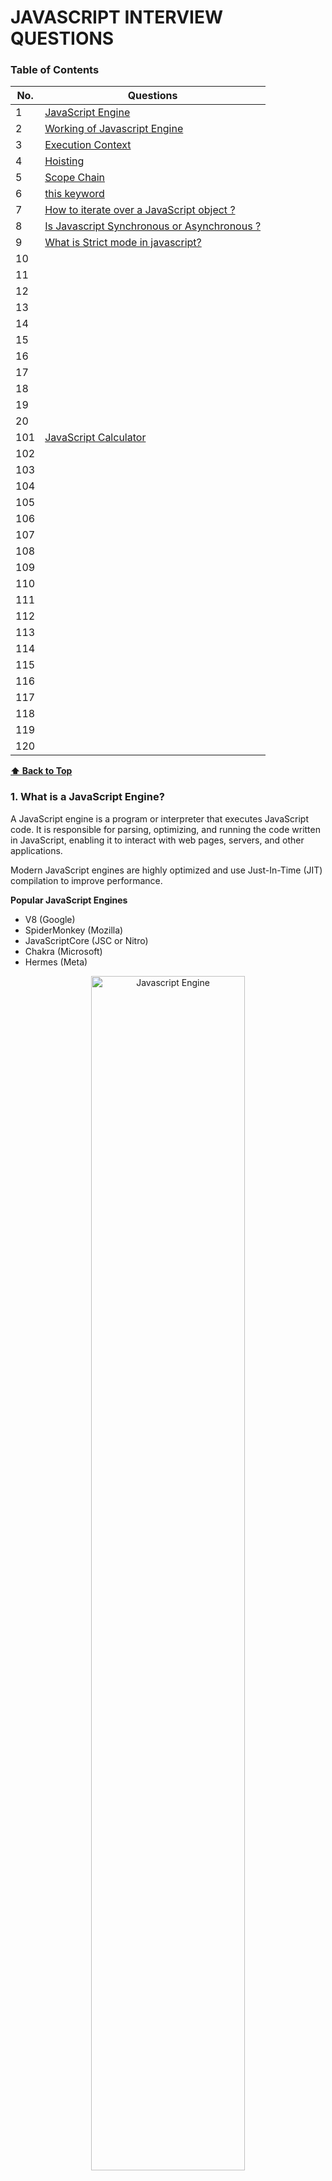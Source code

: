 # JAVASCRIPT INTERVIEW QUESTIONS 
### Table of Contents

| No. | Questions |
| --- | --------- |
| 1 | [ JavaScript Engine ](#1-what-is-a-javascript-engine) |
| 2 | [ Working of Javascript Engine ](#2-how-does-a-javascript-engine-work) |
| 3 | [ Execution Context ](#3-what-is-execution-context-) |
| 4 | [ Hoisting ](#4-hoisting) |
| 5 | [ Scope Chain ](#5-what-is-scope-chain-) |
| 6 | [ this keyword ](#6-what-is-the-this-keyword-in-javascript) |
| 7 | [ How to iterate over a JavaScript object ? ](#7-how-to-iterate-over-a-javascript-object-) |
| 8 | [ Is Javascript Synchronous or Asynchronous ? ](#8-is-javascript-synchronous-or-asynchronous-) |
| 9 | [ What is Strict mode in javascript? ](#9-what-is-strict-mode-in-javascript) |
| 10 | [](#) |
| 11 | [](#) |
| 12 | [](#) |
| 13 | [](#) |
| 14 | [](#) |
| 15 | [](#) |
| 16 | [](#) |
| 17 | [](#) |
| 18 | [](#) |
| 19 | [](#) |
| 20 | [](#) |
| 101 | [JavaScript Calculator](#JavaScript-Calculator) |
| 102 | [](#) |
| 103 | [](#) |
| 104 | [](#) |
| 105 | [](#) |
| 106 | [](#) |
| 107 | [](#) |
| 108 | [](#) |
| 109 | [](#) |
| 110 | [](#) |
| 111 | [](#) |
| 112 | [](#) |
| 113 | [](#) |
| 114 | [](#) |
| 115 | [](#) |
| 116 | [](#) |
| 117 | [](#) |
| 118 | [](#) |
| 119 | [](#) |
| 120 | [](#) |





**[⬆ Back to Top](#table-of-contents)**

### 1. What is a JavaScript Engine?
A JavaScript engine is a program or interpreter that executes JavaScript code. It is responsible for parsing, optimizing, and running the code written in JavaScript, enabling it to interact with web pages, servers, and other applications.

Modern JavaScript engines are highly optimized and use Just-In-Time (JIT) compilation to improve performance.

**Popular JavaScript Engines**
* V8 (Google)
* SpiderMonkey (Mozilla)
* JavaScriptCore (JSC or Nitro)
* Chakra (Microsoft)
* Hermes (Meta)

<div>
<p align="center">
    <img src="./images/jsEngine_flow.png" alt="Javascript Engine" width="70%">
</p>
</div>





**[⬆ Back to Top](#table-of-contents)**

### 2. How Does a JavaScript Engine Work?

**Parsing:**
The engine reads the JavaScript code (source code) and converts it into an abstract syntax tree (AST), a structured representation of the code.

**Compilation:**
Instead of interpreting JavaScript directly (line-by-line), modern engines use JIT compilation, where the code is compiled into machine code during execution for faster performance.

**Execution:**
The compiled machine code is executed, and the JavaScript program runs.

**Optimization:**
Engines continuously analyze the running code and optimize it for better performance, adapting to frequently executed paths (hot code).





**[⬆ Back to Top](#table-of-contents)**

### 3. What is Execution context ?
In JavaScript, the execution context is the environment in which JavaScript code is evaluated and executed. It determines:
* What data is accessible (variables, functions, objects).
* How the code behaves in a specific context.
Every time a function is invoked, or the global code is executed, an execution context is created.
---
<div>
<p align="center">
    <img src="./images/executionContext.png" alt="Javascript Engine" width="70%">
</p>
</div>

---
**TYPES of Execution Context**
1. Global Execution Context (GEC)
2. Function Execution Context (FEC)
3. Eval Execution Context (rare)

**PHASES of Execution Context**

Each execution context goes through two phases:

**Creation Phase:**
* Creates the Variable Object - Memory is allocated for variables and functions.
* Creates the scope chain - List of all scopes.
* Variables are set to undefined (hoisting).
* Functions are stored in their entirety (hoisting).
* this is determined based on the context.

**Execution Phase:**
* Code is executed line by line.
* Variables are assigned their actual values.


<div>
<p align="center">
    <img src="./images/ExecutionContext_variableObject.png" alt="Javascript Engine" width="50%">
</p>
</div>

**COMPONENTS of an Execution Context**

**Variable Environment:**
1. Stores variables, function declarations, and the outer environment reference.

**Lexical Environment:**
* The structure holding the local variables and functions.
* Considers the location of variables in the source code.

**Lexical Scope** (or static scope) refers to the scope determined by the position of variables and functions in the source code. It means that a function's scope is defined during its creation, based on where it is written in the code, not where it is called.


```javascript
function a(){
    var b=10;
    c();
    function c(){

    }
}
```
Here,
* c is lexically inside a 
* a is lexically inside global scope.

**this Binding:**
1. Refers to the object associated with the execution context.
2. In the global context, this refers to the global object (window or global).
3. Inside functions, it depends on how the function is called (e.g., method call, arrow function).

**Execution Context STACK (Call Stack)**
JavaScript uses a call stack to manage execution contexts. When a function is called:

1. A new execution context is created and added to the stack.
2. When the function finishes execution, its context is removed from the stack.

**Examples**
```javascript
    var name = "Jack";                  
    console.log("Global Execution Context : Invoked & Pushed  - variable name, func greeting() sayHi()");

    function greeting() {
        console.log('Execution context greeting: Invoked & Pushed')
        console.log("GREETING");
        sayHi();
        console.log('Execution context greeting: Popped off')
    }

    function sayHi() {
        console.log('Execution context sayHi: Invoked & Pushed')
        console.log("HI " , name.toUpperCase() , 'HOW ARE YOU ? ' );
        console.log('Execution context sayHi: Popped off')
    }

    greeting();
    console.log("Global Execution Context : Popped off");

```
Execution Steps:
* STEP 1: The GEC is created and pushed on the execution stack as the global() object.
* STEP 2:  
    * The greeting() function is invoked and pushed on the stack.
    * The sayHi() function is invoked and pushed on the stack.
* STEP 3: 
    * The sayHi() function is popped off the stack.
    * The greetings() function is popped off the stack.
---
<div>
<p align="center">
    <img src="./images/executionStack.png" alt="Javascript Engine" width="70%">
</p>
</div>

---


Visualizing Execution Context
```javascript
    function greet() {
        let name = "John";
        console.log("Hello, " + name);
    }

    greet();
```
* Global Execution Context:
    * greet is defined.
* Function Execution Context for greet:
    * name is stored in memory.
    * console.log() executes.





**[⬆ Back to Top](#table-of-contents)**

### 4. Hoisting
Hoisting is a JavaScript mechanism where variable and function declarations are moved to the top of their containing scope during the compilation phase, before the code is executed. This means you can use variables and functions before they are declared in the code.

However, only the declarations are hoisted, not the initializations or assignments.

1. Function declarations are fully hoisted.
2. Variable declarations with var are hoisted but initialized to undefined.
3. Variables declared with let and const are also hoisted but remain in a temporal dead zone (TDZ) until their declaration is encountered in the code.

| Declaration Type           | Hoisted?                  | Initialized?           | Temporal Dead Zone?        |
|----------------------------|---------------------------|------------------------|----------------------------|
| var                        | Yes                       | Yes (undefined)        |	No                         |
| let                        | Yes                       | No                     | Yes                        |
| const                      | Yes                       | No	                  | Yes                        |
| Function Declaration	     | Yes (entire function)	 | Yes	                  | No                         |
| Function Expression        | Only the variable         |	No                    |	No                         |





**[⬆ Back to Top](#table-of-contents)**

### 4. Examples of Hoisting

1. Hoisting with function declarations
```javascript
    greet(); // Output: Hello, World!

    function greet() {
        console.log("Hello, World!");
    }
```
Function declarations are fully hoisted, meaning you can call the function before its declaration.

2. Hoisting with var 
```javascript
    console.log(a); // Output: undefined
    var a = 10;
    console.log(a); // Output: 10

```
During the compilation phase, the declaration var a is hoisted to the top.
The variable is initialized to undefined until the assignment a = 10 is executed.

3. Hoisting with let and const
```javascript
    console.log(b); // ReferenceError: Cannot access 'b' before initialization
    let b = 20;
```
For let & const, the area before initialization is called the temporal dead zone (TDZ).
let and const declarations are hoisted but are not initialized until their line of declaration is reached.

4. Hoisting with function expressions 
```javascript
    greet(); // TypeError: greet is not a function
    var greet = function () {
    console.log("Hello How are you ?");
};
```
Here, greet is declared with var and is hoisted as a variable(var greet). 
However, its value (the function) is not assigned until runtime (Creation phase has created it as variable greet = undefined. Execution phase cannot read function of undefined undefined()).






**[⬆ Back to Top](#table-of-contents)**

### Can you redeclare let and var?

let variables cannot be redeclared. It is strict. Below codes will give Syntax error: Identifier a has already been declared.
    ```javascript
        let a = 10;
        let a = 20;
    ```
    ```javascript
        let a = 10;
        var a = 20;
    ```

var variables can be redeclared
    ```javascript
        var a = 10;
        var a = 20;
    ```

const is even more strict. It asks to be initialized while declaration only. Below code gives syntax error: Missing initializer in const declaration.
    ```javascript
        const a;
        a = 20;
    ```

while below code gives TypeError: Assignment to constant variable not allowed.
    ```javascript
        const a = 10;
        a = 20;
    ```

below code gives Reference error: y is not defined.
    ```javascript
        console.log(y);
        let a = 10;
        let b = 20;
    ```




**[⬆ Back to Top](#table-of-contents)**

### 5. What is Scope Chain ?
The scope chain in JavaScript is a mechanism that determines how variables, functions, and objects are accessed in nested functions. It is the chain of lexical environments where a JavaScript interpreter looks for variable and function declarations.

When a variable or function is accessed, the JavaScript engine:

1. First checks the current scope.
2. If it doesn’t find the variable, it looks in the outer (parent) scope.
3. This process continues up the chain until the global scope is reached.
4. See example below. The variables inside console.log() first finds its value current scope, if not found tries to find in it's parent scope, then it's grandparent. In this way it finds the values. This is chain of lexical environments is called **Scope chaining**.

If the variable is not found in any scope, a ReferenceError is thrown.

```javascript
    const globalVar = "I am global";

    function outer() {
        const outerVar = "I am outer";

        function inner() {
            const innerVar = "I am inner";

            console.log(globalVar); // "I am global"
            console.log(outerVar);  // "I am outer"
            console.log(innerVar);  // "I am inner"
        }

        inner();
    }

    outer();
```

* Lexical environment of inner() is it's local env as well as it's parent- outer().
* Lexical environment of outer() is it's local env as well as it's parent- global().




**[⬆ Back to Top](#table-of-contents)**

### 6. What are different types of Scopes in JavaScript

**Global Scope:**
* accessible throughout the entire program
* Forms the top of the scope chain.

**Function Scope:**
* Variables declared inside a function.
* Accessible only within that function and its nested scopes.

**Block Scope:**
* Variables declared with let and const inside a block (e.g., {}).
* Accessible only within that block.





**[⬆ Back to Top](#table-of-contents)**

### What is Block Scope?

A block is used to combine multiple javascript statements into a group { }. 

Suppose below code expects a single statement after if()
```javascript
    if(true) 
        return "Hello, You are in!";
```

We want to replace the statement with a group of statements, we need to use block 
```javascript
    if(true){
        let fName = "John";
        return "Hello John, You are in!"
    }
```
This group of statements inside the {} is called block .



Block Scope means what all variables & constants can we use inside this block { }
```javascript
    var a= 10;
    let b= 20;
    const c= 30;
```
<div>
<p align="center">
    <img src="./images/blockScope.png" alt="BlockScope" width="70%">
</p>
</div>


**[⬆ Back to Top](#table-of-contents)**

### Among let var and const, which ones are block scoped?






**[⬆ Back to Top](#table-of-contents)**

### 6. What is the this Keyword in JavaScript? 
In JavaScript, this is a special keyword that refers to the object that is executing the current function. The value of this depends on how and where the function is invoked, not where it is defined.

|           Context	                 |               Value of this                               |
|------------------------------------|-----------------------------------------------------------|
| Global Scope	                     | Global object (window in browsers).                       |
| Regular Function (non-strict)      | Global object (window in browsers).                       |   
| Regular Function (strict mode)     | undefined.                                                |
| Method in Object	                 | The object the method is called on.                       |
| Constructor Function	             | The newly created object.                                 |
| Class	                             | The instance of the class.                                |
| Arrow Function	                 | Inherited from the enclosing lexical environment.         |
| Event Handler	                     | The element that triggered the event.                     | 
| Explicit Binding (call/apply/bind) |Explicitly set value.                                      |



**Key Rules for this in JavaScript**
* The value of this is determined at runtime, depending on how a function is called.
* Arrow functions do not have their own this; they inherit it from their lexical scope.


**How this Works in Different Contexts**

* 1. Global Context
In the global scope:

* In browsers, this refers to the global object (window).
* In Node.js, it refers to the global object (global).
```javascript
   console.log(this); // In browsers, outputs: window
```

```javascript
   "use strict";
    console.log(this); // undefined
```
* 2. Inside a Function
* Non-strict Mode: this refers to the global object.
* Strict Mode: this is undefined.
```javascript
   function showThis() {
    console.log(this);
    }
    showThis(); // In browsers, outputs: window

    "use strict";
    function strictShowThis() {
        console.log(this);
    }
    strictShowThis(); // undefined
```

* 3. Inside an Object (Method Call)
* When a function is called as a method of an object, this refers to the object that owns the method.
```javascript
   const obj = {
    name: "Alice",
    greet: function () {
        console.log(this.name);
        },
    };
    obj.greet(); // Outputs: Alice

```

* 4. Inside a Constructor Function
* In a constructor function, this refers to the newly created object.
```javascript
    function Person(name) {
        this.name = name;
    }

    const person1 = new Person("Bob");
    console.log(person1.name); // Outputs: Bob
```
* 5. Inside a Class
* In a class, this refers to the instance of the class.
```javascript
   class Person {
    constructor(name) {
        this.name = name;
    }

    greet() {
        console.log(`Hello, my name is ${this.name}`);
        }   
    }

    const person = new Person("Alice");
    person.greet(); // Outputs: Hello, my name is Alice

```

* 6. Arrow Functions

* Arrow functions do not have their own this. Instead, this is lexically inherited from the surrounding scope (the value of this where the arrow function is defined).
```javascript
const obj = {
    name: "Alice",
    greet: () => {
        console.log(this.name); // `this` refers to the global object (or undefined in strict mode)
    },
};
obj.greet(); // undefined
```

* 7. In Event Handlers

* this refers to the element that triggered the event.

```javascript
document.getElementById("myButton").addEventListener("click", function () {
    console.log(this); // The button element
});
```


* 8. Explicit Binding (call, apply, and bind)
You can explicitly set the value of this using call, apply, or bind.

* call: Invokes a function with a specific this value and arguments provided individually.
* apply: Similar to call, but arguments are passed as an array.
* bind: Returns a new function with this permanently set to the specified value.

```javascript
const person = {
    name: "Alice",
};

function greet(greeting) {
    console.log(`${greeting}, ${this.name}`);
}

greet.call(person, "Hello"); // Outputs: Hello, Alice
greet.apply(person, ["Hi"]); // Outputs: Hi, Alice

const boundGreet = greet.bind(person);
boundGreet("Hey"); // Outputs: Hey, Alice
```





**[⬆ Back to Top](#table-of-contents)**

### 7. How to iterate over a JavaScript object ?
* Using for loop
```javascript
    function iterateObject() {
        let exampleObj = {
            book: "Sherlock Holmes",
            author: "Arthur Conan Doyle",
            genre: "Mystery"
        };

        for (let key in exampleObj) {
            if (exampleObj.hasOwnProperty(key)) {
                value = exampleObj[key];
                console.log(key, value);
            }
        }
    }
    iterateObject();
```
* Using Object.entries() and map() Method
```javascript
    function iterateObject() {
        let exampleObj = {
            book: "Sherlock Holmes",
            author: "Arthur Conan Doyle",
            genre: "Mystery"
        };

        Object.entries(exampleObj).map(entry => {
            let key = entry[0];
            let value = entry[1];
            console.log(key, value);
        });
    }
    iterateObject();
```

* Using forEach() and object.keys() Method
```javascript
    function iterateObject() {
        let exampleObj = {
            book: "Sherlock Holmes",
            author: "Arthur Conan Doyle",
            genre: "Mystery"
        };

        Object.keys(exampleObj).forEach(key => {
            const value = exampleObj[key];
            console.log(`${key}: ${value}`);
        });

    }
    iterateObject();
```





**[⬆ Back to Top](#table-of-contents)**

### 8. Is Javascript Synchronous or Asynchronous ?

JavaScript is **single-threaded**.

JavaScript is both synchronous and asynchronous, depending on the context in which the code is executed. Here's an explanation:

**Synchronous by Default**
```javascript
    console.log("First");
    console.log("Second");
    console.log("Third");
```
**Asynchronous Behavior**
JavaScript supports asynchronous programming to handle tasks that might take time (e.g., fetching data, reading files, or waiting for user input) without blocking the main thread.

This is achieved using:

* Callbacks
* Promises
* async/await

**Callback**
```javascript
    setTimeout(() => {
    console.log("Callback executed");
    }, 1000);
```

**Promises**
```javascript
    fetch("https://api.example.com/data")
    .then(response => response.json())
    .then(data => console.log(data))
    .catch(error => console.error(error));
```

**async/await**
```javascript
    async function fetchData() {
    try {
        const response = await fetch("https://api.example.com/data");
        const data = await response.json();
        console.log(data);
    } catch (error) {
        console.error(error);
    }
    }

    fetchData();
```





**[⬆ Back to Top](#table-of-contents)**

### 9. What is Strict mode in javascript?

Strict mode in JavaScript is a feature that makes the language's behavior more predictable and secure by applying stricter parsing and error handling. It helps developers write cleaner, less error-prone code by eliminating silent errors and encouraging best practices.


**Enable Strict Mode Globally:**
```javascript
   "use strict";

    x = 10; // Error: x is not defined
```

**Enable Strict Mode Locally:**
Note: It is not recommended to enable strict mode globally in mixed environments, as it may affect third-party scripts or libraries that don't use strict mode.


```javascript
function myFunction() {
    "use strict";
    y = 20; // Error: y is not defined
}

myFunction();

```

### Key Features of Strict Mode

* Prevents the Use of Undeclared Variables

Variables must be explicitly declared with let, const, or var.
```javascript

"use strict";
x = 10; // Error: x is not defined
```

* Disallows Duplicate Parameter Names

Functions cannot have parameters with the same name.

```javascript
"use strict";
function example(a, a) { // Error: Duplicate parameter name not allowed
  return a;
}
```

* Eliminates this Binding for Global Objects

In strict mode, this in a function defaults to undefined, instead of the global object.

```javascript

"use strict";
function showThis() {
  console.log(this);
}
showThis(); // Output: undefined
```

* Prevents Assignment to Read-Only Properties

Assigning a value to a read-only property throws an error.
```javascript
"use strict";
const obj = Object.freeze({ name: "John" });
obj.name = "Doe"; // Error: Cannot assign to read-only property
```

* Disallows 'with' Statements

The with statement is prohibited because it makes the scope ambiguous.
```javascript
"use strict";
with (Math) { // Error: Strict mode code may not include a with statement
  console.log(PI);
}
```

* Catches Silent Errors

Many silent errors in non-strict mode throw exceptions in strict mode.
```javascript
"use strict";
delete Object.prototype; // Error: Cannot delete property 'prototype'
```

* Prohibits Octal Literals

Octal literals are not allowed in strict mode.
```javascript
"use strict";
const num = 010; // Error: Octal literals are not allowed
```

* Improved eval Behavior

Variables declared inside eval do not affect the surrounding scope.
```javascript
"use strict";
eval("var x = 10;");
console.log(x); // Error: x is not defined
```

* Disallows Deleting Plain Names

You cannot delete a variable, function, or object declared in strict mode.
```javascript
"use strict";
let x = 10;
delete x; // Error: Cannot delete variable declared with let
```




**[⬆ Back to Top](#table-of-contents)**

### 10. What is Function ?

In JavaScript, a function is a block of reusable code designed to perform a specific task. Functions are fundamental building blocks in JavaScript, allowing you to structure code into manageable and reusable components.

**Defining a Function**

Functions can be defined in several ways:

* 1. Function Declaration

Declares a named function using the function keyword.
```javascript
function greet(name) {
  return `Hello, ${name}!`;
}

console.log(greet("Alice")); // Output: Hello, Alice!
```

* 2. Function Expression

Assigns an anonymous (or named) function to a variable.

```javascript
const greet = function(name) {
  return `Hello, ${name}!`;
};

console.log(greet("Bob")); // Output: Hello, Bob!
```
* 3. Arrow Function (ES6)

A shorter syntax for writing functions, using the => arrow.

```javascript
const greet = (name) => `Hello, ${name}!`;

console.log(greet("Charlie")); // Output: Hello, Charlie!
```

* 4.  Anonymous Function

A function without a name, often used as an argument in higher-order functions.
```javascript
setTimeout(function() {
  console.log("This is an anonymous function");
}, 1000);
```

* 5. Constructor Function

A function used with new to create objects.

```javascript
function Person(name, age) {
  this.name = name;
  this.age = age;
}

const person1 = new Person("David", 30);
console.log(person1.name); // Output: David
```


**Calling a Function**
A function is executed when it is called or invoked.
```javascript
function add(a, b) {
  return a + b;
}

console.log(add(3, 5)); // Output: 8
```

### 11. What are Parameters and Arguments ?
Parameters: Variables defined in the function definition.
Arguments: Values passed to the function when it is called.

Example:
```javascript
function multiply(a, b) {
  return a * b;
}

console.log(multiply(2, 4)); // Output: 8
```



**[⬆ Back to Top](#table-of-contents)**

### 12. How can you declare Default Parameters ?
You can set default values for parameters.
```javascript
function greet(name = "Guest") {
  return `Hello, ${name}!`;
}

console.log(greet());        // Output: Hello, Guest!
console.log(greet("Alice")); // Output: Hello, Alice!
```





**[⬆ Back to Top](#table-of-contents)**

### 13. What are Pure Functions?

Always produce the same output for the same input and have no side effects.
```javascript
function square(x) {
  return x * x;
}
```





**[⬆ Back to Top](#table-of-contents)**

### 14. What are Higher-Order Functions?

Functions that take other functions as arguments or return them.
```javascript
function calculate(operation, a, b) {
  return operation(a, b);
}

const add = (x, y) => x + y;
console.log(calculate(add, 3, 5)); // Output: 8
```





**[⬆ Back to Top](#table-of-contents)**

### 15. What are Immediately Invoked Function Expression (IIFE)?

A function that runs immediately after being defined.
```javascript
(function() {
  console.log("IIFE executed");
})();

```




**[⬆ Back to Top](#table-of-contents)**

### 16. What are Anonymous Functions?

The function has no name and is assigned directly to a variable.
```javascript
const numbers = [1, 2, 3];
numbers.forEach(function(num) {
  console.log(num);
});
```

```javascript
const greet = function(name) {
  return `Hello, ${name}!`;
};

console.log(greet("Alice")); // Output: Hello, Alice!   
```




**[⬆ Back to Top](#table-of-contents)**

### 17. What is Function Expression?
A function expression in JavaScript is a way to define a function by assigning it to a variable.

```javascript
    const variableName = function(parameters) {
    // Function body
    };
```

Examples:
* Anonymous Function Expression
* Named Function Expression


A function expression cannot be hoisted(cannot be used before it's defined). Unlike Function declaration which can be Hoisted (can be used before it's defined).





**[⬆ Back to Top](#table-of-contents)**

### 18. What is Named Function Expression ? 
The function has a name, which is useful for debugging or recursion.

```javascript
   const factorial = function fact(n) {
    if (n === 0) return 1;
    return n * fact(n - 1); // The function refers to itself using the name `fact`.
    };

    console.log(factorial(5)); // Output: 120

```




**[⬆ Back to Top](#table-of-contents)**

### 19. When to Use XMLHttpRequest?
* Use XMLHttpRequest if you need to support very old browsers.
* Otherwise, prefer fetch() for modern, cleaner, and more readable code.




**[⬆ Back to Top](#table-of-contents)**

### 20. What is XMLHttpRequest?
* A JavaScript object used to send HTTP or HTTPS requests to a server and load the response data back into the script.
* It works asynchronously by default, so the user experience isn't interrupted.

Eg.
```javascript
    const xhr = new XMLHttpRequest();
    xhr.open('POST', 'https://api.example.com/submit', true);
    xhr.setRequestHeader('Content-Type', 'application/json'); // Set the content type
    xhr.onreadystatechange = function () {
    if (xhr.readyState === 4 && xhr.status === 200) {
        console.log('Response:', xhr.responseText);
    }
    };
    const data = JSON.stringify({ name: 'John', age: 30 });
    xhr.send(data); // Send the JSON payload
```



**[⬆ Back to Top](#table-of-contents)**

### 21. What is Callback Hell ?
Callback hell refers to a situation in JavaScript (or other asynchronous programming environments) where multiple nested callbacks make code difficult to read, understand, and maintain. It typically occurs when developers try to execute multiple asynchronous operations one after another, where each operation depends on the result of the previous one.

```javascript
    getDataFromAPI(function (response1) {
        processData(response1, function (response2) {
            saveDataToDB(response2, function (response3) {
                generateReport(response3, function (response4) {
                    console.log('Report generated successfully!');
                }, function (error) {
                    console.error('Error in report generation:', error);
                });
            }, function (error) {
            console.error('Error in saving data:', error);
            });
        }, function (error) {
            console.error('Error in processing data:', error);
        });
    }, function (error) {
    console.error('Error in fetching data:', error);
    });
```

This code:

* Is deeply nested, making it hard to read.
* Is difficult to debug or modify because of its structure.
* Becomes a nightmare to maintain as the complexity increases.




**[⬆ Back to Top](#table-of-contents)**

### 22. What are the Solutions to Avoid Callback Hell ? 

1. Use Named Functions

Instead of nesting anonymous callback functions, use named functions to improve readability.

```javascript

    function handleFetchError(error) {
    console.error('Error in fetching data:', error);
    }

    function handleProcessError(error) {
    console.error('Error in processing data:', error);
    }

    function handleSaveError(error) {
    console.error('Error in saving data:', error);
    }

    function handleReportError(error) {
    console.error('Error in report generation:', error);
    }

    function generateReport(response3) {
    console.log('Report generated successfully!');
    }

    function saveData(response2) {
    saveDataToDB(response2, generateReport, handleSaveError);
    }

    function processData(response1) {
    processData(response1, saveData, handleProcessError);
    }

    getDataFromAPI(processData, handleFetchError);
```

2. Use Promises

Promises provide a more elegant way to handle asynchronous operations by chaining then() and catch() methods.

```javascript
    getDataFromAPI()
    .then(response1 => processData(response1))
    .then(response2 => saveDataToDB(response2))
    .then(response3 => generateReport(response3))
    .then(() => console.log('Report generated successfully!'))
    .catch(error => console.error('Error:', error));
```

3. Use async/await

async/await syntax makes asynchronous code look synchronous and is more readable.

```javascript

    async function generateReport() {
    try {
        const response1 = await getDataFromAPI();
        const response2 = await processData(response1);
        const response3 = await saveDataToDB(response2);
        await generateReport(response3);
        console.log('Report generated successfully!');
    } catch (error) {
        console.error('Error:', error);
    }
    }

    generateReport();
```





**[⬆ Back to Top](#table-of-contents)**

### 23. What is a Promise?

A Promise in JavaScript is an object that represents the eventual completion (or failure) of an asynchronous operation and its resulting value. It provides a cleaner way to handle asynchronous tasks compared to callbacks.

A promise can be in one of three states:

* Pending: The initial state, neither fulfilled nor rejected.
* Fulfilled: The operation completed successfully, and the promise has a result.
* Rejected: The operation failed, and the promise has a reason for failure.

Once a promise is fulfilled or rejected, it becomes settled, and its state can no longer change.


**Creating a Promise in JavaScript**
You create a promise using the Promise constructor, which takes a function (called the executor) as its argument. This executor function has two parameters: resolve and reject.

* resolve: Call this function when the operation is successful.
* reject: Call this function when the operation fails.

```javascript 
    const myPromise = new Promise((resolve, reject) => {
    const success = true; // Simulate success or failure
    if (success) {
        resolve("Operation was successful!");
    } else {
        reject("Operation failed.");
    }
    });

```

**How a Promise Returns the Promised Data**
To consume or handle the result of a promise, you use the .then() and .catch() methods:

* .then(): Executes when the promise is fulfilled and passes the result.
* .catch(): Executes when the promise is rejected and handles the error.
* .finally() (optional): Executes after the promise is settled, regardless of its result.

```javascript
    myPromise
    .then(result => {
        console.log("Success:", result); // Logs: "Success: Operation was successful!"
    })
    .catch(error => {
        console.error("Error:", error); // Handles any rejection
    })
    .finally(() => {
        console.log("Promise settled."); // Always runs after fulfillment or rejection
    });
```





**[⬆ Back to Top](#table-of-contents)**

### 24. What is better alternative to XMLHttpRequest?

Fetch API is a modern interface in JavaScript for making HTTP requests. It provides a cleaner and more powerful alternative to the older XMLHttpRequest. 

SYNTAX
```javascript
    fetch(url, options)
    .then(response => {
        // Handle the response
    })
    .catch(error => {
        // Handle any errors
    });

```
Example

```javascript
    fetch('https://jsonplaceholder.typicode.com/posts')
    .then(response => {
        if (!response.ok) {
        throw new Error(`HTTP error! Status: ${response.status}`);
        }
        return response.json(); // Parse JSON response
    })
    .then(data => {
        console.log('Data:', data); // Use the retrieved data
    })
    .catch(error => {
        console.error('Fetch error:', error); // Handle any errors
    });
```

|   Feature                 	|   Fetch API               |           XMLHttpRequest      |
|-------------------------------|---------------------------|-------------------------------|
|   Modern Syntax	            |      Yes (Promise-based)	| No (Callback-based)           |
|   Easy JSON Handling	        |      Yes                	| No (Manual Parsing)           |
|   Streamlined Requests	    |      Yes                  | No                            |
|   Error Handling              |	   Explicit with ok	    | Implicit                      |
|   Browser Support	            |      Modern Browsers	    | Supported Everywhere          |





**[⬆ Back to Top](#table-of-contents)**

### 25. Can you throw an Error manually ?
In JavaScript, you can throw an error manually using the throw statement. This is useful when you want to stop code execution and handle exceptional cases explicitly, such as invalid input, failed operations, or custom error conditions.

Eg. 
```javascript
    function divide(a, b) {
    if (b === 0) {
        throw new Error("Division by zero is not allowed!");
    }
    return a / b;
    }

    try {
    console.log(divide(10, 0)); // This will throw an error
    } catch (error) {
    console.error("Error caught:", error.message); // Handle the error
    }
```




**[⬆ Back to Top](#table-of-contents)**

### 26. Undefined vs Not defined in Javascript?

Javascript is also called loosely typed/weakly typed language. 
* Undefined :Variable is defined but no value
* Not defined: Not defined itself. 

```javascript
    var a;
    console.log(a);             //undefined
    a=10;
    console.log(a);             //10 - defined
    console.log(b);             //Not defined error
```




**[⬆ Back to Top](#table-of-contents)**

### 27. xyz 
```javascript
```







**[⬆ Back to Top](#table-of-contents)**

### xyz 
```javascript
```







**[⬆ Back to Top](#table-of-contents)**

### xyz 
```javascript
```







**[⬆ Back to Top](#table-of-contents)**

### xyz 
```javascript
```







**[⬆ Back to Top](#table-of-contents)**

### xyz 
```javascript
```



**[⬆ Back to Top](#table-of-contents)**

### 19. What are Slice and Splice methods in JS? What are differences? 

**slice()**
Extracts a portion of an array without modifying the original array.

**splice()**
Adds, removes, or replaces elements in an array.

| Feature               |  	slice()                             |               	splice()                |
|-----------------------|---------------------------------------|-------------------------------------------|
| Purpose               | Extracts part of an array.	        | Adds, removes, or replaces elements.      |
| Original Array        | Does not modify the original array.   |	Modifies the original array.            |
| Return Value          | A new array with the sliced elements.	|An array of removed elements (if any).     |
| Parameters            | start, end.	                        | start, deleteCount, items.                |


```javascript
   console.log('xyz');
```





**[⬆ Back to Top](#table-of-contents)**

### 10. How can you create a shallow copy of an array using slice()?

```javascript
   const arr = [1, 2, 3];
const copy = arr.slice(); // Creates a shallow copy of the array

console.log(copy);  // Output: [1, 2, 3]
console.log(arr);   // Output: [1, 2, 3]
console.log(copy === arr); // Output: false (different references)

```




**[⬆ Back to Top](#table-of-contents)**

### 10. XYZ

```javascript
   console.log('xyz');
```




**[⬆ Back to Top](#table-of-contents)**

### 10. XYZ

```javascript
   console.log('xyz');
```


**[⬆ Back to Top](#table-of-contents)**






101. ### JavaScript Calculator
Write a program to make a calculator using simple javascript, html, css.
```javascript
   console.log('Calculator');
```




**[⬆ Back to Top](#table-of-contents)**

102. ### Student Portal
Write a program to make a calculator using simple javascript, html, css.
```javascript
   console.log('Student portal using arrays ');
```



**[⬆ Back to Top](#table-of-contents)**

108. ### Equality vs Strict Equality
Few examples of comparison between == and ===

```javascript
    console.log("Object and Primitive Comparison")
    const obj = { key: 'value' };
    console.log(obj == '[object Object]'); // true
    console.log(obj === '[object Object]'); // false
```

```javascript
    console.log("Equality and Type Coercion")
    console.log(0 == false); // true
    console.log(0 === false); // false
    console.log('' == false); // true
    console.log('' === false); // false
```

```javascript
    console.log("Complex Coercion with Arrays")
    console.log([] == 0); // true
    console.log([] === 0); // false
    console.log([1] == 1); // true
    console.log([1] === 1); // false
    console.log([1, 2] == '1,2'); // true
    console.log([1, 2] === '1,2'); // false
```

```javascript
    console.log("Implicit Conversion with null and undefined")
    console.log(null == undefined); // true
    console.log(null === undefined); // false
    console.log(null == 0); // false
    console.log(undefined == 0); // false
    console.log(undefined === 0); // false
```

```javascript
    console.log("Edge Cases with NaN");
    console.log(NaN == NaN); // false
    console.log(NaN === NaN); // false
    console.log(isNaN(NaN)); // true
    console.log(Number.isNaN(NaN)); // true
```

```javascript
    console.log("Comparing Functions")
    function funcA() {}
    function funcB() {}
    console.log(funcA == funcB); // ?
    console.log(funcA === funcB); // ?
    console.log(funcA == funcA); // ?
    console.log(funcA === funcA); // ?
```

```javascript
    console.log("String and Number Comparisons")
    console.log('42' == 42); // true
    console.log('42' === 42); // false
    console.log('0x2A' == 42); // true
    console.log('0x2A' === 42); // false
```

```javascript
    console.log("Dynamic Values");
    let a = true;
    let b = '1';
    console.log(a == b); // true
    console.log(a === b); // false

    b = 1;
    console.log(a == b); // true
    console.log(a === b); // false

    b = true;
    console.log(a == b); // true
    console.log(a === b); // true
```

```javascript
    console.log("Symbol Comparisons");
    const sym1 = Symbol('id');
    const sym2 = Symbol('id');
    console.log(sym1 )
    console.log(sym2)
    console.log(sym1 == sym2); // false
    console.log(sym1 === sym2); // false
    console.log(sym1 == sym1); // true
    console.log(sym1 === sym1); // true
```

```javascript
    console.log("Object to Primitive Conversion");
    const obj1 = { valueOf: () => 1 };
    const obj2 = { toString: () => '1' };
    console.log(obj1 == obj2); // false
    console.log(obj1 === obj2); // false
```




**[⬆ Back to Top](#table-of-contents)**


112.

113.

114.
